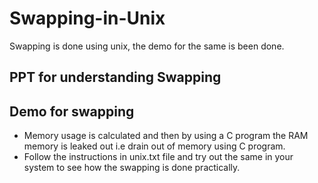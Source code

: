 # Swapping-in-Unix
Swapping is done using unix, the demo for the same is been done.

## PPT for understanding Swapping

## Demo for swapping

* Memory usage is calculated and then by using a C program the RAM memory is leaked out i.e drain out of memory using C program.
* Follow the instructions in unix.txt file and try out the same in your system to see how the swapping is done practically.
